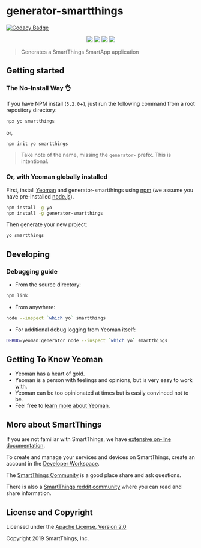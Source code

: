 # generator-smartthings

[![Codacy Badge](https://api.codacy.com/project/badge/Grade/ca691326305f422c8ea6f766e2e18b90)](https://app.codacy.com/manual/boxma189/j420smartthings?utm_source=github.com&utm_medium=referral&utm_content=j420247/j420smartthings&utm_campaign=Badge_Grade_Settings)

<p align="center">
<a href="https://npmjs.org/package/generator-smartthings"><img src="https://badge.fury.io/js/generator-smartthings.svg"></a>
<a href="https://circleci.com/gh/SmartThingsCommunity/generator-smartthings.svg?style=svg"><img src="https://circleci.com/gh/SmartThingsCommunity/generator-smartthings.svg?style=svg"></a>
<a href="https://david-dm.org/SmartThingsCommunity/generator-smartthings"><img src="https://david-dm.org/SmartThingsCommunity/generator-smartthings.svg?theme=shields.io"></a>
<a href="https://codecov.io/gh/SmartThingsCommunity/generator-smartthings"><img src="https://codecov.io/gh/SmartThingsCommunity/generator-smartthings/branch/master/graph/badge.svg" /></a>
</p>

> Generates a SmartThings SmartApp application

## Getting started

### The No-Install Way 👌

If you have NPM install (`5.2.0`+), just run the following command from a root repository directory:

```bash
npx yo smartthings
```

or,

```bash
npm init yo smartthings
```

> Take note of the name, missing the `generator-` prefix. This is intentional.

### Or, with Yeoman globally installed

First, install [Yeoman](http://yeoman.io) and generator-smartthings using [npm](https://www.npmjs.com/) (we assume you have pre-installed [node.js](https://nodejs.org/)).

```bash
npm install -g yo
npm install -g generator-smartthings
```

Then generate your new project:

```bash
yo smartthings
```

## Developing

### Debugging guide

* From the source directory:

```bash
npm link
```

* From anywhere:

```bash
node --inspect `which yo` smartthings
```

* For additional debug logging from Yeoman itself:

```bash
DEBUG=yeoman:generator node --inspect `which yo` smartthings
```

## Getting To Know Yeoman

* Yeoman has a heart of gold.
* Yeoman is a person with feelings and opinions, but is very easy to work with.
* Yeoman can be too opinionated at times but is easily convinced not to be.
* Feel free to [learn more about Yeoman](http://yeoman.io/).

## More about SmartThings

If you are not familiar with SmartThings, we have
[extensive on-line documentation](https://smartthings.developer.samsung.com/develop/index.html).

To create and manage your services and devices on SmartThings, create an account in the
[Developer Workspace](https://devworkspace.developer.samsung.com/).

The [SmartThings Community](https://community.smartthings.com/c/developers/) is a good place share and
ask questions.

There is also a [SmartThings reddit community](https://www.reddit.com/r/SmartThings/) where you
can read and share information.

## License and Copyright

Licensed under the [Apache License, Version 2.0](https://www.apache.org/licenses/LICENSE-2.0)

Copyright 2019 SmartThings, Inc.
